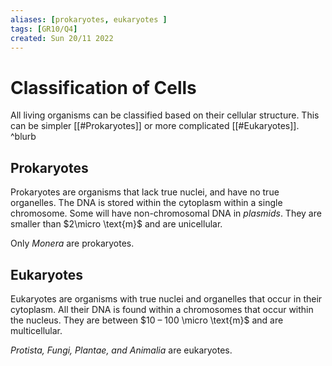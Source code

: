 ```yaml
---
aliases: [prokaryotes, eukaryotes ]
tags: [GR10/Q4]
created: Sun 20/11 2022
---
```

# Classification of Cells
All living organisms can be classified based on their cellular structure. This can be simpler [[#Prokaryotes]] or more complicated [[#Eukaryotes]]. ^blurb

## Prokaryotes
Prokaryotes are organisms that lack true nuclei, and have no true organelles.
The DNA is stored within the cytoplasm within a single chromosome. Some will have non-chromosomal DNA in *plasmids*.
They are smaller than $2\micro \text{m}$ and are unicellular. 

Only *Monera* are prokaryotes.

## Eukaryotes
Eukaryotes are organisms with true nuclei and organelles that occur in their cytoplasm. 
All their DNA is found within a chromosomes that occur within the nucleus. 
They are between $10 – 100 \micro \text{m}$ and are multicellular. 

*Protista, Fungi, Plantae, and Animalia* are eukaryotes.